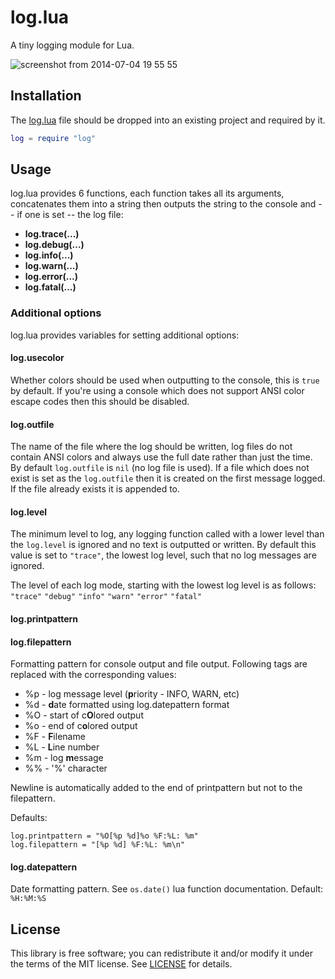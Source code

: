 # log.lua
A tiny logging module for Lua.

![screenshot from 2014-07-04 19 55 55](https://cloud.githubusercontent.com/assets/3920290/3484524/2ea2a9c6-03ad-11e4-9ed5-a9744c6fd75d.png)


## Installation
The [log.lua](log.lua?raw=1) file should be dropped into an existing project
and required by it.
```lua
log = require "log"
```


## Usage
log.lua provides 6 functions, each function takes all its arguments,
concatenates them into a string then outputs the string to the console and --
if one is set -- the log file:

* **log.trace(...)**
* **log.debug(...)**
* **log.info(...)**
* **log.warn(...)**
* **log.error(...)**
* **log.fatal(...)**


### Additional options
log.lua provides variables for setting additional options:

#### log.usecolor
Whether colors should be used when outputting to the console, this is `true` by
default. If you're using a console which does not support ANSI color escape
codes then this should be disabled.

#### log.outfile
The name of the file where the log should be written, log files do not contain
ANSI colors and always use the full date rather than just the time. By default
`log.outfile` is `nil` (no log file is used). If a file which does not exist is
set as the `log.outfile` then it is created on the first message logged. If the
file already exists it is appended to.

#### log.level
The minimum level to log, any logging function called with a lower level than
the `log.level` is ignored and no text is outputted or written. By default this
value is set to `"trace"`, the lowest log level, such that no log messages are
ignored.

The level of each log mode, starting with the lowest log level is as follows:
`"trace"` `"debug"` `"info"` `"warn"` `"error"` `"fatal"`

#### log.printpattern
#### log.filepattern
Formatting pattern for console output and file output. Following tags are replaced with the corresponding values:
  * %p - log message level (**p**riority - INFO, WARN, etc)
  * %d - **d**ate formatted using log.datepattern format
  * %O - start of c**O**lored output
  * %o - end of c**o**lored output
  * %F - **F**ilename
  * %L - **L**ine number
  * %m - log **m**essage
  * %% - '%' character

Newline is automatically added to the end of printpattern but not to the filepattern.

Defaults:
```
log.printpattern = "%O[%p %d]%o %F:%L: %m"
log.filepattern = "[%p %d] %F:%L: %m\n"
```
#### log.datepattern
Date formatting pattern. See `os.date()` lua function documentation. Default: `%H:%M:%S`

## License
This library is free software; you can redistribute it and/or modify it under
the terms of the MIT license. See [LICENSE](LICENSE) for details.
